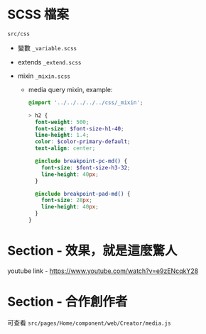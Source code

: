 # SCSS 檔案

`src/css`

- 變數 `_variable.scss`
- extends `_extend.scss`
- mixin `_mixin.scss`

  - media query mixin, example:

    ```scss
    @import '../../../../../css/_mixin';

    > h2 {
      font-weight: 500;
      font-size: $font-size-h1-40;
      line-height: 1.4;
      color: $color-primary-default;
      text-align: center;

      @include breakpoint-pc-md() {
        font-size: $font-size-h3-32;
        line-height: 40px;
      }

      @include breakpoint-pad-md() {
        font-size: 28px;
        line-height: 40px;
      }
    }
    ```

# Section - 效果，就是這麼驚人

youtube link - https://www.youtube.com/watch?v=e9zENcqkY28

# Section - 合作創作者

可查看 `src/pages/Home/component/web/Creator/media.js`
